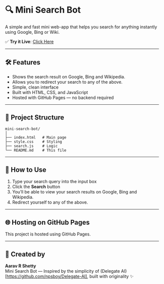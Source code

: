 # 🔍 Mini Search Bot

A simple and fast mini web-app that helps you search for anything instantly using Google, Bing or Wiki.

✅ **Try it Live**: [Click Here](https://aarandia1234.github.io/mini-search-bot/)

---

## 🛠️ Features
- Shows the search result on Google, Bing and Wikipedia.
- Allows you to redirect your search to any of the above.
- Simple, clean interface  
- Built with HTML, CSS, and JavaScript  
- Hosted with GitHub Pages — no backend required  

---

## 📁 Project Structure

```
mini-search-bot/
│
├── index.html   # Main page
├── style.css    # Styling
├── search.js    # Logic
└── README.md    # This file
```

---

## 🚀 How to Use

1. Type your search query into the input box  
2. Click the **Search** button  
3. You’ll be able to view your search results on Google, Bing and Wikipedia.
4. Redirect yourself to any of the above.

---

## 🌐 Hosting on GitHub Pages

This project is hosted using GitHub Pages.

---

## 👤 Created by

**Aarav R Shetty**  
Mini Search Bot — Inspired by the simplicity of (Delegate AI)[https://github.com/npsboy/Delegate-AI], built with originality ✨
